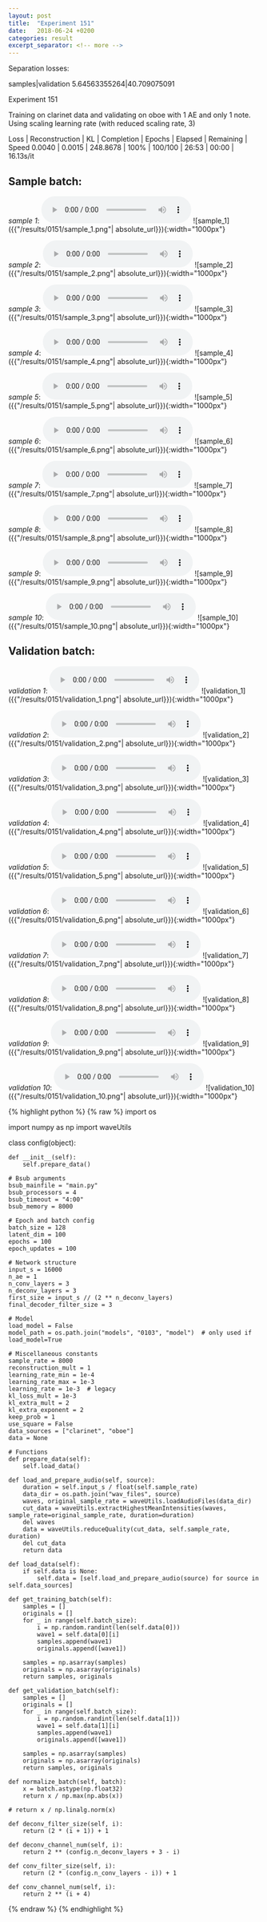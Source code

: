```yaml
---
layout: post
title:  "Experiment 151"
date:   2018-06-24 +0200
categories: result
excerpt_separator: <!-- more -->
---
```

Separation losses:

samples|validation
5.64563355264|40.709075091<!-- more -->

Experiment 151

Training on clarinet data and validating on oboe with 1 AE and only 1 note. Using scaling learning rate (with reduced scaling rate, 3)

Loss | Reconstruction | KL | Completion | Epochs | Elapsed | Remaining | Speed
0.0040 | 0.0015 | 248.8678 | 100% | 100/100 | 26:53 | 00:00 | 16.13s/it

## **Sample batch**:
_sample 1_:
<audio src="/ResultsOverview/results/0151/sample_1.wav" controls preload></audio>
![sample_1]({{"/results/0151/sample_1.png"| absolute_url}}){:width="1000px"}

_sample 2_:
<audio src="/ResultsOverview/results/0151/sample_2.wav" controls preload></audio>
![sample_2]({{"/results/0151/sample_2.png"| absolute_url}}){:width="1000px"}

_sample 3_:
<audio src="/ResultsOverview/results/0151/sample_3.wav" controls preload></audio>
![sample_3]({{"/results/0151/sample_3.png"| absolute_url}}){:width="1000px"}

_sample 4_:
<audio src="/ResultsOverview/results/0151/sample_4.wav" controls preload></audio>
![sample_4]({{"/results/0151/sample_4.png"| absolute_url}}){:width="1000px"}

_sample 5_:
<audio src="/ResultsOverview/results/0151/sample_5.wav" controls preload></audio>
![sample_5]({{"/results/0151/sample_5.png"| absolute_url}}){:width="1000px"}

_sample 6_:
<audio src="/ResultsOverview/results/0151/sample_6.wav" controls preload></audio>
![sample_6]({{"/results/0151/sample_6.png"| absolute_url}}){:width="1000px"}

_sample 7_:
<audio src="/ResultsOverview/results/0151/sample_7.wav" controls preload></audio>
![sample_7]({{"/results/0151/sample_7.png"| absolute_url}}){:width="1000px"}

_sample 8_:
<audio src="/ResultsOverview/results/0151/sample_8.wav" controls preload></audio>
![sample_8]({{"/results/0151/sample_8.png"| absolute_url}}){:width="1000px"}

_sample 9_:
<audio src="/ResultsOverview/results/0151/sample_9.wav" controls preload></audio>
![sample_9]({{"/results/0151/sample_9.png"| absolute_url}}){:width="1000px"}

_sample 10_:
<audio src="/ResultsOverview/results/0151/sample_10.wav" controls preload></audio>
![sample_10]({{"/results/0151/sample_10.png"| absolute_url}}){:width="1000px"}

## **Validation batch**:
_validation 1_:
<audio src="/ResultsOverview/results/0151/validation_1.wav" controls preload></audio>
![validation_1]({{"/results/0151/validation_1.png"| absolute_url}}){:width="1000px"}

_validation 2_:
<audio src="/ResultsOverview/results/0151/validation_2.wav" controls preload></audio>
![validation_2]({{"/results/0151/validation_2.png"| absolute_url}}){:width="1000px"}

_validation 3_:
<audio src="/ResultsOverview/results/0151/validation_3.wav" controls preload></audio>
![validation_3]({{"/results/0151/validation_3.png"| absolute_url}}){:width="1000px"}

_validation 4_:
<audio src="/ResultsOverview/results/0151/validation_4.wav" controls preload></audio>
![validation_4]({{"/results/0151/validation_4.png"| absolute_url}}){:width="1000px"}

_validation 5_:
<audio src="/ResultsOverview/results/0151/validation_5.wav" controls preload></audio>
![validation_5]({{"/results/0151/validation_5.png"| absolute_url}}){:width="1000px"}

_validation 6_:
<audio src="/ResultsOverview/results/0151/validation_6.wav" controls preload></audio>
![validation_6]({{"/results/0151/validation_6.png"| absolute_url}}){:width="1000px"}

_validation 7_:
<audio src="/ResultsOverview/results/0151/validation_7.wav" controls preload></audio>
![validation_7]({{"/results/0151/validation_7.png"| absolute_url}}){:width="1000px"}

_validation 8_:
<audio src="/ResultsOverview/results/0151/validation_8.wav" controls preload></audio>
![validation_8]({{"/results/0151/validation_8.png"| absolute_url}}){:width="1000px"}

_validation 9_:
<audio src="/ResultsOverview/results/0151/validation_9.wav" controls preload></audio>
![validation_9]({{"/results/0151/validation_9.png"| absolute_url}}){:width="1000px"}

_validation 10_:
<audio src="/ResultsOverview/results/0151/validation_10.wav" controls preload></audio>
![validation_10]({{"/results/0151/validation_10.png"| absolute_url}}){:width="1000px"}


{% highlight python %}
{% raw %}
import os

import numpy as np
import waveUtils


class config(object):

	def __init__(self):
		self.prepare_data()

	# Bsub arguments
	bsub_mainfile = "main.py"
	bsub_processors = 4
	bsub_timeout = "4:00"
	bsub_memory = 8000

	# Epoch and batch config
	batch_size = 128
	latent_dim = 100
	epochs = 100
	epoch_updates = 100

	# Network structure
	input_s = 16000
	n_ae = 1
	n_conv_layers = 3
	n_deconv_layers = 3
	first_size = input_s // (2 ** n_deconv_layers)
	final_decoder_filter_size = 3

	# Model
	load_model = False
	model_path = os.path.join("models", "0103", "model")  # only used if load_model=True

	# Miscellaneous constants
	sample_rate = 8000
	reconstruction_mult = 1
	learning_rate_min = 1e-4
	learning_rate_max = 1e-3
	learning_rate = 1e-3  # legacy
	kl_loss_mult = 1e-3
	kl_extra_mult = 2
	kl_extra_exponent = 2
	keep_prob = 1
	use_square = False
	data_sources = ["clarinet", "oboe"]
	data = None

	# Functions
	def prepare_data(self):
		self.load_data()

	def load_and_prepare_audio(self, source):
		duration = self.input_s / float(self.sample_rate)
		data_dir = os.path.join("wav_files", source)
		waves, original_sample_rate = waveUtils.loadAudioFiles(data_dir)
		cut_data = waveUtils.extractHighestMeanIntensities(waves, sample_rate=original_sample_rate, duration=duration)
		del waves
		data = waveUtils.reduceQuality(cut_data, self.sample_rate, duration)
		del cut_data
		return data

	def load_data(self):
		if self.data is None:
			self.data = [self.load_and_prepare_audio(source) for source in self.data_sources]

	def get_training_batch(self):
		samples = []
		originals = []
		for _ in range(self.batch_size):
			i = np.random.randint(len(self.data[0]))
			wave1 = self.data[0][i]
			samples.append(wave1)
			originals.append([wave1])

		samples = np.asarray(samples)
		originals = np.asarray(originals)
		return samples, originals

	def get_validation_batch(self):
		samples = []
		originals = []
		for _ in range(self.batch_size):
			i = np.random.randint(len(self.data[1]))
			wave1 = self.data[1][i]
			samples.append(wave1)
			originals.append([wave1])

		samples = np.asarray(samples)
		originals = np.asarray(originals)
		return samples, originals

	def normalize_batch(self, batch):
		x = batch.astype(np.float32)
		return x / np.max(np.abs(x))

	# return x / np.linalg.norm(x)

	def deconv_filter_size(self, i):
		return (2 * (i + 1)) + 1

	def deconv_channel_num(self, i):
		return 2 ** (config.n_deconv_layers + 3 - i)

	def conv_filter_size(self, i):
		return (2 * (config.n_conv_layers - i)) + 1

	def conv_channel_num(self, i):
		return 2 ** (i + 4)

{% endraw %}
{% endhighlight %}

